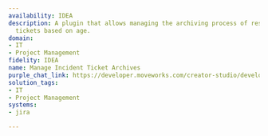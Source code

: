 ```yaml
---
availability: IDEA
description: A plugin that allows managing the archiving process of resolved incident
  tickets based on age.
domain:
- IT
- Project Management
fidelity: IDEA
name: Manage Incident Ticket Archives
purple_chat_link: https://developer.moveworks.com/creator-studio/developer-tools/purple-chat/?conversation=%7B%22startTimestamp%22%3A%2211%3A43+AM%22%2C%22messages%22%3A%5B%7B%22parts%22%3A%5B%7B%22richText%22%3A%22I+need+to+manage+our+incident+ticket+archives.%22%7D%5D%2C%22role%22%3A%22user%22%7D%2C%7B%22parts%22%3A%5B%7B%22richText%22%3A%22%3Cp%3EI+can+help+with+that.+To+start%2C+what%27s+the+cutoff+date+for+archiving%3F+For+instance%2C+do+you+want+to+archive+tickets+resolved+more+than+90+days+ago%2C+or+6+months+ago%3F%3C%2Fp%3E%22%7D%5D%2C%22role%22%3A%22assistant%22%7D%2C%7B%22parts%22%3A%5B%7B%22richText%22%3A%22Let%27s+archive+all+resolved+tickets+older+than+180+days.%22%7D%5D%2C%22role%22%3A%22user%22%7D%2C%7B%22parts%22%3A%5B%7B%22reasoningSteps%22%3A%5B%7B%22richText%22%3A%22Searching+Jira+for+resolved+incident+tickets+with+a+resolution+date+older+than+180+days.%22%2C%22status%22%3A%22success%22%7D%5D%7D%2C%7B%22richText%22%3A%22%3Cp%3EI+found+%3Cb%3E243+resolved+incident+tickets%3C%2Fb%3E+in+Jira+that+are+older+than+180+days.%3C%2Fp%3E%3Cp%3EAre+you+sure+you+want+to+archive+them%3F+This+action+cannot+be+undone.%3C%2Fp%3E%22%7D%2C%7B%22buttons%22%3A%5B%7B%22buttonText%22%3A%22Archive+243+Tickets%22%2C%22style%22%3A%22filled%22%7D%2C%7B%22buttonText%22%3A%22Cancel%22%2C%22style%22%3A%22outlined%22%7D%5D%7D%5D%2C%22role%22%3A%22assistant%22%7D%2C%7B%22parts%22%3A%5B%7B%22richText%22%3A%22Yes%2C+archive+them.%22%7D%5D%2C%22role%22%3A%22user%22%7D%2C%7B%22parts%22%3A%5B%7B%22richText%22%3A%22%3Cp%3EI+have+successfully+archived+the+243+resolved+incident+tickets.%3C%2Fp%3E%22%7D%5D%2C%22role%22%3A%22assistant%22%2C%22showFeedbackTray%22%3Atrue%7D%5D%7D
solution_tags:
- IT
- Project Management
systems:
- jira

---
```

